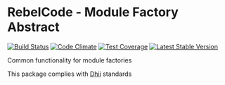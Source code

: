 # RebelCode - Module Factory Abstract

[![Build Status](https://travis-ci.org/rebelcode/module-factory-abstract.svg?branch=master)](https://travis-ci.org/rebelcode/module-factory-abstract)
[![Code Climate](https://codeclimate.com/github/rebelcode/module-factory-abstract/badges/gpa.svg)](https://codeclimate.com/github/rebelcode/module-factory-abstract)
[![Test Coverage](https://codeclimate.com/github/rebelcode/module-factory-abstract/badges/coverage.svg)](https://codeclimate.com/github/rebelcode/module-factory-abstract/coverage)
[![Latest Stable Version](https://poser.pugx.org/rebelcode/module-factory-abstract/version)](https://packagist.org/packages/rebelcode/module-factory-abstract)

Common functionality for module factories

This package complies with [Dhii] standards

[Dhii]: https://github.com/Dhii/dhii

